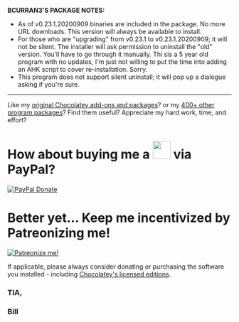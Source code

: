 **BCURRAN3'S PACKAGE NOTES:**

* As of v0.23.1.20200909 binaries are included in the package. No more URL downloads. This version will always be available to install.
* For those who are "upgrading" from v0.23.1 to v0.23.1.20200909; it will not be silent. The installer will ask permission to uninstall the "old" version. You'll have to go through it manually. Thi sis a 5 year old program with no updates, I'm just not willing to put the time into adding an AHK script to cover re-installation. Sorry. 
* This program does not support silent uninstall; it will pop up a dialogue asking if you're sure.

***

Like my [original Chocolatey add-ons and packages](https://community.chocolatey.org/packages?q=tag%3Abcurran3)? or my [400+ other program packages](https://chocolatey.org/profiles/bcurran3)? Find them useful? Appreciate my hard work, time, and effort?


<h1>How about buying me a <img src="https://cdn.rawgit.com/bcurran3/ChocolateyPackages/master/mylogos/beer.png" alt="" width="40" height="40"> via PayPal?</h1>

[![PayPal Donate](https://www.paypalobjects.com/webstatic/mktg/logo/AM_SbyPP_mc_vs_dc_ae.jpg)](https://www.paypal.me/bcurran3donations)

<h1>Better yet... Keep me incentivized by Patreonizing me!</h1>

[![Patreonize me!](https://c5.patreon.com/external/logo/downloads_wordmark_white_on_coral.png)](https://www.patreon.com/bcurran3)


If applicable, please always consider donating or purchasing the software you installed - including [Chocolatey's licensed editions](https://chocolatey.org/pricing).

<h3>TIA,</h3>

<h3>Bill</h3>
